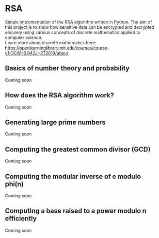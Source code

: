 # RSA
Simple implementation of the RSA algorithm written in Python. The aim of this project is to show how sensitive data can be encrypted and decrypted securely using various concepts of discrete mathematics applied to computer science.<br />Learn more about discrete mathematics here: <https://openlearninglibrary.mit.edu/courses/course-v1:OCW+6.042J+2T2019/about>

## Basics of number theory and probability
Coming soon
## How does the RSA algorithm work?
Coming soon
## Generating large prime numbers
Coming soon
## Computing the greatest common divisor (GCD)
Coming soon
## Computing the modular inverse of e modulo phi(n)
Coming soon
## Computing a base raised to a power modulo n efficiently
Coming soon
